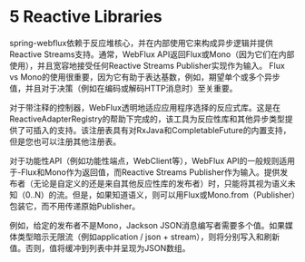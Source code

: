 # 5 Reactive Libraries

spring-webflux依赖于反应堆核心，并在内部使用它来构成异步逻辑并提供Reactive Streams支持。通常，WebFlux API返回Flux或Mono（因为它们在内部使用），并且宽容地接受任何Reactive Streams Publisher实现作为输入。 Flux vs Mono的使用很重要，因为它有助于表达基数，例如，期望单个或多个异步值，并且对于决策（例如在编码或解码HTTP消息时）至关重要。

对于带注释的控制器，WebFlux透明地适应应用程序选择的反应式库。这是在ReactiveAdapterRegistry的帮助下完成的，该工具为反应性库和其他异步类型提供了可插入的支持。该注册表具有对RxJava和CompletableFuture的内置支持，但是您也可以注册其他注册表。

对于功能性API（例如功能性端点，WebClient等），WebFlux API的一般规则适用于-Flux和Mono作为返回值，而Reactive Streams Publisher作为输入。提供发布者（无论是自定义的还是来自其他反应性库的发布者）时，只能将其视为语义未知（0..N）的流。但是，如果知道语义，则可以用Flux或Mono.from（Publisher）包装它，而不用传递原始Publisher。

例如，给定的发布者不是Mono，Jackson JSON消息编写者需要多个值。如果媒体类型暗示无限流（例如application / json + stream），则将分别写入和刷新值。否则，值将缓冲到列表中并呈现为JSON数组。

